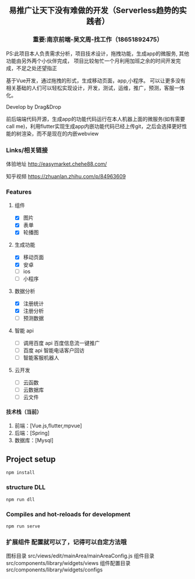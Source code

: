 <h2 align="center">
易推广让天下没有难做的开发（Serverless趋势的实践者）
</h2>
<h3 align="center">
重要:南京前端-吴文周-找工作（18651892475）
</h3>
<p>
   PS:此项目本人负责需求分析，项目技术设计，拖拽功能，生成app的微服务,
   其他功能由另外两个小伙伴完成，
   项目比较匆忙一个月利用加班之余的时间开发完成，不足之处还望指正
</p>
<p>
基于Vue开发，通过拖拽的形式，生成移动页面，app,小程序。
可以让更多没有相关基础的人们可以轻松实现设计，开发，测试，运维，推广，预测，客服一体化。
</p>
<p>
Develop by Drag&Drop
</p>
<p>
前后端端代码开源，生成app的功能代码运行在本人机器上面的微服务(如有需要call me)，利用flutter实现生成app内嵌功能代码已经上传git，之后会选择更好性能的树渲染，而不是现在的内嵌webview
</p>

### Links/相关链接

体验地址 http://easymarket.chehe88.com/

知乎视频 https://zhuanlan.zhihu.com/p/84963609

### Features

1. 组件

   - [x] 图片
   - [x] 表单
   - [x] 轮播图

2. 生成功能

   - [x] 移动页面
   - [x] 安卓
   - [ ] ios
   - [ ] 小程序

3. 数据分析

   - [x] 注册统计
   - [x] 注册分析
   - [ ] 预测数据

4. 智能 api

   - [ ] 调用百度 api 百度信息流一键推广
   - [ ] 百度 api 智能电话客户回访
   - [ ] 智能客服机器人

5. 云开发

   - [ ] 云函数
   - [ ] 云数据库
   - [ ] 云文件

#### 技术栈（当前）

1. 前端：[Vue.js,flutter,mpvue]
2. 后端：[Spring]
3. 数据库：[Mysql]

## Project setup

```
npm install
```

### structure DLL

```
npm run dll
```

### Compiles and hot-reloads for development

```
npm run serve
```
### 扩展组件 配置就可以了，记得可以自定方法哦
图标目录  src/views/edit/mainArea/mainAreaConfig.js
组件目录 src/components/library/widgets/views
组件配置目录  src/components/library/widgets/configs

